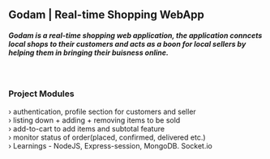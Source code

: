 <h2>Godam | Real-time Shopping WebApp</h2>
<h5>Godam is a real-time shopping web application, the application conncets local shops to their customers and acts as a boon for local sellers by helping them in bringing their buisness online.</h5>  <br/>
<h3>Project Modules</h3>
› authentication, profile section for customers and seller <br/>
› listing down + adding + removing items to be sold <br/>
› add-to-cart to add items and subtotal feature <br/>
› monitor status of order(placed, confirmed, delivered etc.) <br/>
› Learnings - NodeJS, Express-session, MongoDB. Socket.io <br/>
